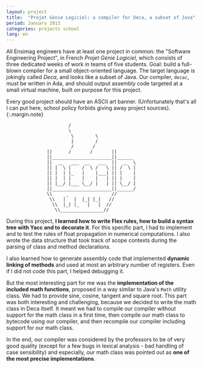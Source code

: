```yaml
---
layout: project
title:  "Projet Génie Logiciel: a compiler for Deca, a subset of Java"
period: January 2013
categories: projects school
lang: en
---
```


All Ensimag engineers have at least one project in common: the "Software
Engineering Project", in French *Projet Génie Logiciel*, which consists of
three dedicated weeks of work in teams of five students. Goal: build a
full-blown compiler for a small object-oriented language. The target language
is jokingly called *Deca*, and looks like a subset of Java. Our compiler,
`decac`, must be written in Ada, and should output assembly code targeted at a
small virtual machine, built on purpose for this project.

Every good project should have an ASCII art banner. (Unfortunately that's all I
can put here, school policy forbids giving away project sources).
{:.margin.note}

                           /
                           \
                            \        \
                            |        /
                            /       /
                   ||      /       /       ||
                   ||______________________||______
                   ||  __   ___  __   ___  ||  __  \
                   || |  \ |    /  \ /   \ || /  \ |
                   || |  | |_   |    |___| || |    |
                   || |  | |    |    |   | || |    |
                   || |__/ |___ \__/ |   | || \__/ |
                   ||______________________||______/
                   \\     _                //
                    \\   |   |  |_| |_|   //
                     \\  |_| |_   |   |  //
                      \\________________//
                       

During this project, **I learned how to write Flex rules, how to build a syntax
tree with Yacc and to decorate it**. For this specific part, I had to implement
and to test the rules of float propagation in numerical computations. I also
wrote the data structure that took track of scope contexts during the parsing
of class and method declarations. 

I also learned how to generate assembly code that implemented **dynamic linking
of methods** and used at most an arbitrary number of registers. Even if I did not
code this part, I helped debugging it.

But the most interesting part for me was the **implementation of the included
math functions**, proposed in a way similar to Java's `Math` utility class. We
had to provide sine, cosine, tangent and square root. This part was both
interesting and challenging, because we decided to write the math class in Deca
itself.  It meant we had to compile our compiler without support for the math
class in a first time, then compile our math class to bytecode using our
compiler, and then recompile our compiler including support for our math class.

In the end, our compiler was considered by the professors to be of very good
quality (except for a few bugs in lexical analysis - bad handling of case
sensibility) and especially, our math class was pointed out as **one of the most
precise implementations**.



